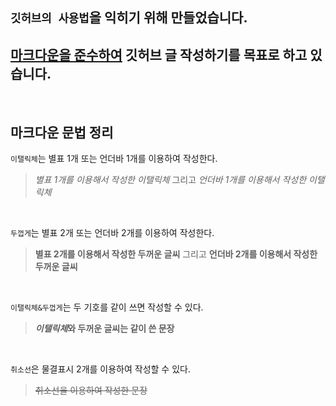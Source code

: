 ## `깃허브의 사용법`을 익히기 위해 만들었습니다.
## <u>마크다운을 준수하여</u> 깃허브 글 작성하기를 목표로 하고 있습니다.

 <br>

## 마크다운 문법 정리
`이탤릭체`는 별표 1개 또는 언더바 1개를 이용하여 작성한다.

>*별표 1개를 이용해서 작성한 이탤릭체* 그리고 _언더바 1개를 이용해서 작성한 이탤릭체_

 <br>
 
 `두껍게`는 별표 2개 또는 언더바 2개를 이용하여 작성한다.

>**별표 2개를 이용해서 작성한 두꺼운 글씨** 그리고 __언더바 2개를 이용해서 작성한 두꺼운 글씨__

 <br>
 
 `이탤릭체&두껍게`는 두 기호를 같이 쓰면 작성할 수 있다.
 
 >__*이탤릭체*와 두꺼운 글씨는 같이 쓴 문장__
 
  <br>
 
 `취소선`은 물결표시 2개를 이용하여 작성할 수 있다.

>~~취소선을 이용하여 작성한 문장~~
